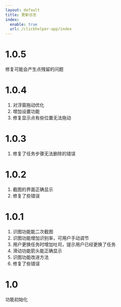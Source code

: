 ```yaml
---
layout: default
title: 更新日志
index:
  enable: true
  url: /clickhelper-app/index
---
```


# 1.0.5

修复可能会产生点残留的问题

# 1.0.4

1. 对浮窗拖动优化
2. 增加设置功能
3. 修复显示点有些位置无法拖动

# 1.0.3

1. 修复了任务步骤无法删除的错误

# 1.0.2

1. 截图的界面正确显示
2. 修复了些错误

# 1.0.1

1. 识图功能能二次截图
2. 识图功能增加识别率，可用户手动调节
3. 用户更换任务时增加吐司，提示用户已经更换了任务
4. 滑动功能箭头能正确显示
5. 识图功能改进方法
6. 修复了些错误

# 1.0

功能初始化
